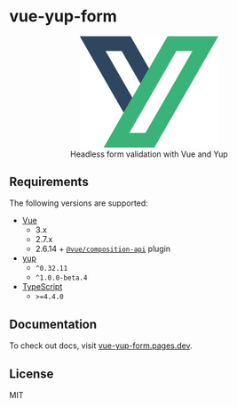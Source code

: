 # vue-yup-form
<p align="center">
<a href="https://github.com/mascii/vue-yup-form">
  <img src="https://raw.githubusercontent.com/mascii/vue-yup-form/main/docs/public/logo.svg" alt="vue-yup-form - Headless form validation with Vue and Yup" width="250">
</a>
<br>
Headless form validation with Vue and Yup
</p>

## Requirements
The following versions are supported:

- [Vue](https://www.npmjs.com/package/vue)
  - 3.x
  - 2.7.x
  - 2.6.14 + [`@vue/composition-api`](https://www.npmjs.com/package/@vue/composition-api) plugin
- [yup](https://www.npmjs.com/package/yup)
  - `^0.32.11`
  - `^1.0.0-beta.4`
- [TypeScript](https://www.npmjs.com/package/typescript)
  - `>=4.4.0`

## Documentation
To check out docs, visit [vue-yup-form.pages.dev](https://vue-yup-form.pages.dev/).

## License
MIT
